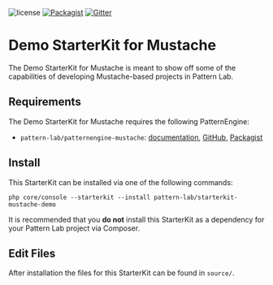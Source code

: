 ![license](https://img.shields.io/github/license/pattern-lab/starterkit-mustache-demo.svg?maxAge=2592000)
[![Packagist](https://img.shields.io/packagist/v/pattern-lab/starterkit-mustache-demo.svg?maxAge=2592000)](https://packagist.org/packages/pattern-lab/starterkit-mustache-demo) [![Gitter](https://img.shields.io/gitter/room/pattern-lab/php.svg?maxAge=2592000)](https://gitter.im/pattern-lab/php)

# Demo StarterKit for Mustache

The Demo StarterKit for Mustache is meant to show off some of the capabilities of developing Mustache-based projects in Pattern Lab.

## Requirements

The Demo StarterKit for Mustache requires the following PatternEngine:

* `pattern-lab/patternengine-mustache`: [documentation](https://github.com/pattern-lab/patternengine-php-mustache#mustache-patternengine-for-pattern-lab), [GitHub](https://github.com/pattern-lab/patternengine-php-mustache), [Packagist](https://packagist.org/packages/pattern-lab/patternengine-mustache)

## Install

This StarterKit can be installed via one of the following commands:

    php core/console --starterkit --install pattern-lab/starterkit-mustache-demo

It is recommended that you **do not** install this StarterKit as a dependency for your Pattern Lab project via Composer.

## Edit Files

After installation the files for this StarterKit can be found in `source/`.
